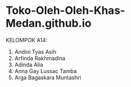 # Toko-Oleh-Oleh-Khas-Medan.github.io
KELOMPOK A14:
1. Andini Tyas Asih
2. Arfinda Rakhmadina
3. Adinda Alia
4. Anna Gay Lussac Tamba
5. Arga Bagaskara Muntashri
